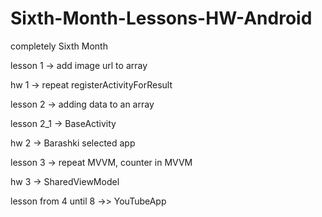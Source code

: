 # Sixth-Month-Lessons-HW-Android

completely Sixth Month

lesson 1 -> add image url to array

hw 1 -> repeat registerActivityForResult

lesson 2 -> adding data to an array

lesson 2_1 -> BaseActivity

hw 2 -> Barashki selected app

lesson 3 -> repeat MVVM, counter in MVVM

hw 3 -> SharedViewModel

lesson from 4 until 8 ->> YouTubeApp
